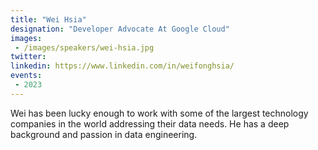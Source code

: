 ```yaml
---
title: "Wei Hsia"
designation: "Developer Advocate At Google Cloud"
images:
 - /images/speakers/wei-hsia.jpg
twitter: 
linkedin: https://www.linkedin.com/in/weifonghsia/
events:
 - 2023
---
```


Wei has been lucky enough to work with some of the largest technology companies in the world addressing their data needs. He has a deep background and passion in data engineering.
